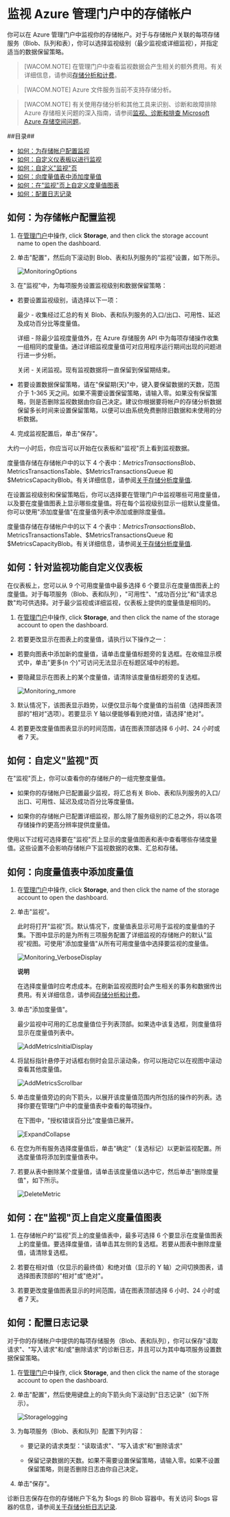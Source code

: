 <properties linkid="manage-services-how-to-monitor-a-storage-account" urlDisplayName="How to monitor" pageTitle="如何监视存储帐户 | Microsoft Azure" metaKeywords="Azure monitor storage accounts, storage account management portal, storage account dashboard, storage metrics table, storage metrics chart" description="了解如何使用管理门户在 Azure 中监视存储帐户。" metaCanonical="" services="storage" documentationCenter="" title="How To Monitor a Storage Account" authors="tamram" solutions="" manager="mbaldwin" editor="cgronlun" />
<tags ms.service="storage"
    ms.date=""
    wacn.date=""
    />



# <a id="createstorageaccount"></a>监视 Azure 管理门户中的存储帐户

你可以在 Azure 管理门户中监视你的存储帐户。对于与存储帐户关联的每项存储服务（Blob、队列和表），你可以选择监视级别（最少监视或详细监视），并指定适当的数据保留策略。 

> [WACOM.NOTE] 在管理门户中查看监视数据会产生相关的额外费用。有关详细信息，请参阅<a href="http://msdn.microsoft.com/zh-cn/library/windowsazure/hh360997.aspx">存储分析和计费</a>。 

> [WACOM.NOTE] Azure 文件服务当前不支持存储分析。

> [WACOM.NOTE] 有关使用存储分析和其他工具来识别、诊断和故障排除 Azure 存储相关问题的深入指南，请参阅[监视、诊断和排查 Microsoft Azure 存储空间问题](../storage-monitoring-diagnosing-troubleshooting/)。


##目录##

* [如何：为存储帐户配置监视](#configurestoragemonitoring)
* [如何：自定义仪表板以进行监视](#customizestoragemonitoring)
* [如何：自定义"监视"页](#customizemonitorpage)
* [如何：向度量值表中添加度量值](#addmonitoringmetrics)
* [如何：在"监视"页上自定义度量值图表](#customizemetricschart)
* [如何：配置日志记录](#configurelogging)


<h2><a id="configurestoragemonitoring"></a>如何：为存储帐户配置监视</h2>

1. 在[管理门户](https://manage.windowsazure.cn/)中操作, click **Storage**, and then click the storage account name to open the dashboard.

2. 单击"配置"，然后向下滚动到 Blob、表和队列服务的"监视"设置，如下所示。

	![MonitoringOptions](./media/storage-monitor-storage-account/Storage_MonitoringOptions.png)

3. 在"监视"中，为每项服务设置监视级别和数据保留策略：

-  若要设置监视级别，请选择以下一项：

      最少 - 收集经过汇总的有关 Blob、表和队列服务的入口/出口、可用性、延迟及成功百分比等度量值。

      详细 - 除最少监视度量值外，在 Azure 存储服务 API 中为每项存储操作收集一组相同的度量值。通过详细监视度量值可对应用程序运行期间出现的问题进行进一步分析。 

      关闭 - 关闭监视。现有监视数据将一直保留到保留期结束。

- 若要设置数据保留策略，请在"保留期(天)"中，键入要保留数据的天数，范围介于 1-365 天之间。如果不需要设置保留策略，请输入零。如果没有保留策略，则是否删除监视数据由你自己决定。建议你根据要将帐户的存储分析数据保留多长时间来设置保留策略，以便可以由系统免费删除旧数据和未使用的分析数据。

4. 完成监视配置后，单击"保存"。

大约一小时后，你应当可以开始在仪表板和"监视"页上看到监视数据。

度量值存储在存储帐户中的以下 4 个表中：$MetricsTransactionsBlob、$MetricsTransactionsTable、$MetricsTransactionsQueue 和 $MetricsCapacityBlob。有关详细信息，请参阅[关于存储分析度量值](http://msdn.microsoft.com/zh-cn/library/azure/hh343258.aspx).

在设置监视级别和保留策略后，你可以选择要在管理门户中监视哪些可用度量值，以及要在度量值图表上显示哪些度量值。将在每个监视级别显示一组默认度量值。你可以使用"添加度量值"在度量值列表中添加或删除度量值。

度量值存储在存储帐户中的以下 4 个表中：$MetricsTransactionsBlob、$MetricsTransactionsTable、$MetricsTransactionsQueue 和 $MetricsCapacityBlob。有关详细信息，请参阅[关于存储分析度量值](http://msdn.microsoft.com/zh-cn/library/windowsazure/hh343258.aspx).


<h2><a id="customizestoragemonitoring"></a>如何：针对监视功能自定义仪表板</h2>

在仪表板上，您可以从 9 个可用度量值中最多选择 6 个要显示在度量值图表上的度量值。对于每项服务（Blob、表和队列），"可用性"、"成功百分比"和"请求总数"均可供选择。对于最少监视或详细监视，仪表板上提供的度量值是相同的。

1. 在[管理门户](https://manage.windowsazure.cn/)中操作, click **Storage**, and then click the name of the storage account to open the dashboard.

2. 若要更改显示在图表上的度量值，请执行以下操作之一：

- 若要向图表中添加新的度量值，请单击度量值标题旁的复选框。在收缩显示模式中，单击"更多(n 个)"可访问无法显示在标题区域中的标题。

- 要隐藏显示在图表上的某个度量值，请清除该度量值标题旁的复选框。

	![Monitoring_nmore](./media/storage-monitor-storage-account/storage_Monitoring_nmore.png)
  
3. 默认情况下，该图表显示趋势，以便仅显示每个度量值的当前值（选择图表顶部的"相对"选项）。若要显示 Y 轴以便能够看到绝对值，请选择"绝对"。

4. 若要更改度量值图表显示的时间范围，请在图表顶部选择 6 小时、24 小时或者 7 天。
     

<h2><a id="customizemonitorpage"></a>如何：自定义"监视"页</h2>

在"监视"页上，你可以查看你的存储帐户的一组完整度量值。 

- 如果你的存储帐户已配置最少监视，将汇总有关 Blob、表和队列服务的入口/出口、可用性、延迟及成功百分比等度量值。

- 如果你的存储帐户已配置详细监视，那么除了服务级别的汇总之外，将以各项存储操作的更高分辨率提供度量值。

使用以下过程可选择要在"监视"页上显示的度量值图表和表中查看哪些存储度量值。这些设置不会影响存储帐户下监视数据的收集、汇总和存储。

<h2><a id="addmonitoringmetrics"></a>如何：向度量值表中添加度量值</h2>


1. 在[管理门户](https://manage.windowsazure.cn/)中操作, click **Storage**, and then click the name of the storage account to open the dashboard.

2. 单击"监视"。

	此时将打开"监视"页。默认情况下，度量值表显示可用于监视的度量值的子集。下图中显示的是为所有三项服务配置了详细监视的存储帐户的默认"监视"视图。可使用"添加度量值"从所有可用度量值中选择要监视的度量值。


	![Monitoring_VerboseDisplay](./media/storage-monitor-storage-account/Storage_Monitoring_VerboseDisplay.png)

	<div class="dev-callout"> 
	<b>说明</b>
	<p>在选择度量值时应考虑成本。在刷新监视视图时会产生相关的事务和数据传出费用。有关详细信息，请参阅<a href="http://msdn.microsoft.com/zh-cn/library/azure/hh360997.aspx">存储分析和计费</a>。</p>
</div>

3. 单击"添加度量值"。 

	最少监视中可用的汇总度量值位于列表顶部。如果选中该复选框，则度量值将显示在度量值列表中。 

	![AddMetricsInitialDisplay](./media/storage-monitor-storage-account/Storage_AddMetrics_InitialDisplay.png)
 
4. 将鼠标指针悬停于对话框右侧时会显示滚动条，你可以拖动它以在视图中滚动查看其他度量值。

	![AddMetricsScrollbar](./media/storage-monitor-storage-account/Storage_AddMetrics_Scrollbar.png)


5. 单击度量值旁边的向下箭头，以展开该度量值范围内所包括的操作的列表。选择你要在管理门户中的度量值表中查看的每项操作。

	在下图中，"授权错误百分比"度量值已展开。

	![ExpandCollapse](./media/storage-monitor-storage-account/Storage_AddMetrics_ExpandCollapse.png)


6. 在您为所有服务选择度量值后，单击"确定"（复选标记）以更新监视配置。所选度量值将添加到度量值表中。

7. 若要从表中删除某个度量值，请单击该度量值以选中它，然后单击"删除度量值"，如下所示。

	![DeleteMetric](./media/storage-monitor-storage-account/Storage_DeleteMetric.png)

<h2><a id="customizemetricschart"></a>如何：在"监视"页上自定义度量值图表</h2>

1. 在存储帐户的"监视"页上的度量值表中，最多可选择 6 个要显示在度量值图表上的度量值。要选择度量值，请单击其左侧的复选框。若要从图表中删除度量值，请清除复选框。

2. 若要在相对值（仅显示的最终值）和绝对值（显示的 Y 轴）之间切换图表，请选择图表顶部的"相对"或"绝对"。

3.	若要更改度量值图表显示的时间范围，请在图表顶部选择 6 小时、24 小时或者 7 天。



<h2><a id="configurelogging"></a>如何：配置日志记录</h2>

对于你的存储帐户中提供的每项存储服务（Blob、表和队列），你可以保存"读取请求"、"写入请求"和/或"删除请求"的诊断日志，并且可以为其中每项服务设置数据保留策略。

1. 在[管理门户](https://manage.windowsazure.cn/)中操作, click **Storage**, and then click the name of the storage account to open the dashboard.

2. 单击"配置"，然后使用键盘上的向下箭头向下滚动到"日志记录"（如下所示）。

	![Storagelogging](./media/storage-monitor-storage-account/Storage_LoggingOptions.png)

 
3. 为每项服务（Blob、表和队列）配置下列内容：

	- 要记录的请求类型："读取请求"、"写入请求"和"删除请求"

	- 保留记录数据的天数。如果不需要设置保留策略，请输入零。如果不设置保留策略，则是否删除日志由你自己决定。

4. 单击"保存"。

诊断日志保存在你的存储帐户下名为 $logs 的 Blob 容器中。有关访问 $logs 容器的信息，请参阅[关于存储分析日志记录](http://msdn.microsoft.com/zh-cn/library/azure/hh343262.aspx).
<!--HONumber=41-->
